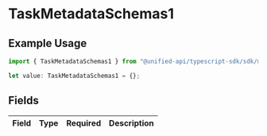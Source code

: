 # TaskMetadataSchemas1

## Example Usage

```typescript
import { TaskMetadataSchemas1 } from "@unified-api/typescript-sdk/sdk/models/shared";

let value: TaskMetadataSchemas1 = {};
```

## Fields

| Field       | Type        | Required    | Description |
| ----------- | ----------- | ----------- | ----------- |